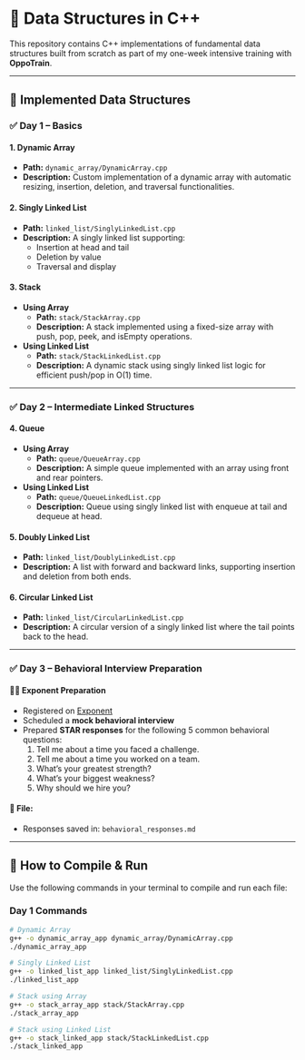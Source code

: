 # 📘 Data Structures in C++

This repository contains C++ implementations of fundamental data structures built from scratch as part of my one-week intensive training with **OppoTrain**.

---

## 🧠 Implemented Data Structures

### ✅ Day 1 – Basics

#### 1. Dynamic Array
- **Path:** `dynamic_array/DynamicArray.cpp`
- **Description:** Custom implementation of a dynamic array with automatic resizing, insertion, deletion, and traversal functionalities.

#### 2. Singly Linked List
- **Path:** `linked_list/SinglyLinkedList.cpp`
- **Description:** A singly linked list supporting:
  - Insertion at head and tail
  - Deletion by value
  - Traversal and display

#### 3. Stack
- **Using Array**
  - **Path:** `stack/StackArray.cpp`
  - **Description:** A stack implemented using a fixed-size array with push, pop, peek, and isEmpty operations.
- **Using Linked List**
  - **Path:** `stack/StackLinkedList.cpp`
  - **Description:** A dynamic stack using singly linked list logic for efficient push/pop in O(1) time.

---

### ✅ Day 2 – Intermediate Linked Structures

#### 4. Queue
- **Using Array**
  - **Path:** `queue/QueueArray.cpp`
  - **Description:** A simple queue implemented with an array using front and rear pointers.
- **Using Linked List**
  - **Path:** `queue/QueueLinkedList.cpp`
  - **Description:** Queue using singly linked list with enqueue at tail and dequeue at head.

#### 5. Doubly Linked List
- **Path:** `linked_list/DoublyLinkedList.cpp`
- **Description:** A list with forward and backward links, supporting insertion and deletion from both ends.

#### 6. Circular Linked List
- **Path:** `linked_list/CircularLinkedList.cpp`
- **Description:** A circular version of a singly linked list where the tail points back to the head.

---

### ✅ Day 3 – Behavioral Interview Preparation

#### 👨‍💼 Exponent Preparation
- Registered on [Exponent](https://www.tryexponent.com)
- Scheduled a **mock behavioral interview**
- Prepared **STAR responses** for the following 5 common behavioral questions:
  1. Tell me about a time you faced a challenge.
  2. Tell me about a time you worked on a team.
  3. What’s your greatest strength?
  4. What’s your biggest weakness?
  5. Why should we hire you?

#### 📄 File:
- Responses saved in: `behavioral_responses.md`

---

## 🔧 How to Compile & Run

Use the following commands in your terminal to compile and run each file:

### Day 1 Commands

```bash
# Dynamic Array
g++ -o dynamic_array_app dynamic_array/DynamicArray.cpp
./dynamic_array_app

# Singly Linked List
g++ -o linked_list_app linked_list/SinglyLinkedList.cpp
./linked_list_app

# Stack using Array
g++ -o stack_array_app stack/StackArray.cpp
./stack_array_app

# Stack using Linked List
g++ -o stack_linked_app stack/StackLinkedList.cpp
./stack_linked_app
